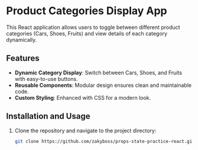 # Product Categories Display App

This React application allows users to toggle between different product categories (Cars, Shoes, Fruits) and view details of each category dynamically.

## Features

- **Dynamic Category Display**: Switch between Cars, Shoes, and Fruits with easy-to-use buttons.
- **Reusable Components**: Modular design ensures clean and maintainable code.
- **Custom Styling**: Enhanced with CSS for a modern look.

## Installation and Usage

1. Clone the repository and navigate to the project directory:
   ```bash
   git clone https://github.com/zakyboss/props-state-practice-react.git
